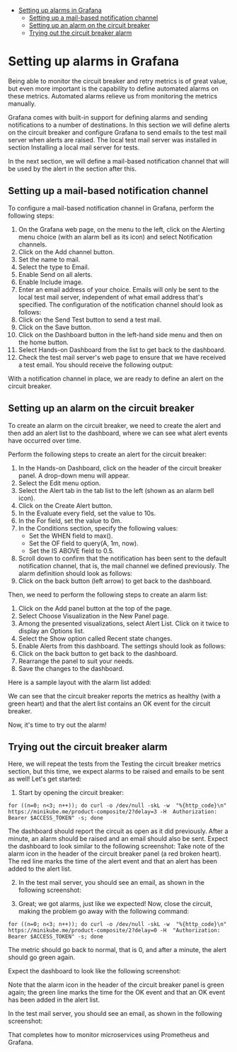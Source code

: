 <!-- MarkdownTOC -->
- [Setting up alarms in Grafana](#setting-up-alarms-in-grafana)
    - [Setting up a mail-based notification channel](#setting-up-a-mail-based-notification-channel)
    - [Setting up an alarm on the circuit breaker](#setting-up-an-alarm-on-the-circuit-breaker)
    - [Trying out the circuit breaker alarm](#trying-out-the-circuit-breaker-alarm)  

<!-- /MarkdownTOC -->


# Setting up alarms in Grafana
Being able to monitor the circuit breaker and retry metrics is of great value, but even more important is the capability to define automated alarms on these metrics. Automated alarms relieve us from monitoring the metrics manually.

Grafana comes with built-in support for defining alarms and sending notifications to a number of destinations. In this section we will define alerts on the circuit breaker and configure Grafana to send emails to the test mail server when alerts are raised. The local test mail server was installed in section Installing a local mail server for tests.

In the next section, we will define a mail-based notification channel that will be used by the alert in the section after this.

## Setting up a mail-based notification channel

To configure a mail-based notification channel in Grafana, perform the following steps:

1. On the Grafana web page, on the menu to the left, click on the Alerting menu choice (with an alarm bell as its icon) and select Notification channels.
2. Click on the Add channel button.
3. Set the name to mail.
4. Select the type to Email.
5. Enable Send on all alerts.
6. Enable Include image.
7. Enter an email address of your choice. Emails will only be sent to the local test mail server, independent of what email address that's specified. The configuration of the notification channel should look as follows:
8. Click on the Send Test button to send a test mail.
9. Click on the Save button.
10. Click on the Dashboard button in the left-hand side menu and then on the home button.
11. Select Hands-on Dashboard from the list to get back to the dashboard.
12. Check the test mail server's web page to ensure that we have received a test email. You should receive the following output:


With a notification channel in place, we are ready to define an alert on the circuit breaker.

## Setting up an alarm on the circuit breaker

To create an alarm on the circuit breaker, we need to create the alert and then add an alert list to the dashboard, where we can see what alert events have occurred over time.

Perform the following steps to create an alert for the circuit breaker:

1. In the Hands-on Dashboard, click on the header of the circuit breaker panel. A drop-down menu will appear.
2. Select the Edit menu option.
3. Select the Alert tab in the tab list to the left (shown as an alarm bell icon).
4. Click on the Create Alert button.
5. In the Evaluate every field, set the value to 10s.
6. In the For field, set the value to 0m.
7. In the Conditions section, specify the following values: 
    - Set the WHEN field to max().
    - Set the OF field to query(A, 1m, now). 
    - Set the IS ABOVE field to 0.5.
8. Scroll down to confirm that the notification has been sent to the default notification channel, that is, the mail channel we defined previously. The alarm definition should look as follows:
9. Click on the back button (left arrow) to get back to the dashboard.


Then, we need to perform the following steps to create an alarm list:
1. Click on the Add panel button at the top of the page. 
2. Select Choose Visualization in the New Panel page.    
3. Among the presented visualizations, select Alert List. Click on it twice to display an Options list.
4. Select the Show option called Recent state changes.
5. Enable Alerts from this dashboard. The settings should look as follows:
6. Click on the back button to get back to the dashboard.
7. Rearrange the panel to suit your needs.
8. Save the changes to the dashboard.


Here is a sample layout with the alarm list added:

We can see that the circuit breaker reports the metrics as healthy (with a green heart) and that the alert list contains an OK event for the circuit breaker.

Now, it's time to try out the alarm!

## Trying out the circuit breaker alarm

Here, we will repeat the tests from the Testing the circuit breaker metrics section, but this time, we expect alarms to be raised and emails to be sent as well! Let's get started:

1. Start by opening the circuit breaker:
```
for ((n=0; n<3; n++)); do curl -o /dev/null -skL -w  "%{http_code}\n" https://minikube.me/product-composite/2?delay=3 -H  Authorization: Bearer $ACCESS_TOKEN" -s; done
```

The dashboard should report the circuit as open as it did previously. After a minute, an alarm should be raised and an email should also be sent. Expect the dashboard to look similar to the following screenshot:
Take note of the alarm icon in the header of the circuit breaker panel (a red broken heart). The red line marks the time of the alert event and that an alert has been added to the alert list.

2. In the test mail server, you should see an email, as shown in the following screenshot:

3. Great; we got alarms, just like we expected! Now, close the circuit, making the problem go away with the following command:
```
for ((n=0; n<3; n++)); do curl -o /dev/null -skL -w  "%{http_code}\n" https://minikube.me/product-composite/2?delay=0 -H  "Authorization: Bearer $ACCESS_TOKEN" -s; done
```

The metric should go back to normal, that is 0, and after a minute, the alert should go green again.

Expect the dashboard to look like the following screenshot:

Note that the alarm icon in the header of the circuit breaker panel is green again; the green line marks the time for the OK event and that an OK event has been added in the alert list.

In the test mail server, you should see an email, as shown in the following screenshot:

That completes how to monitor microservices using Prometheus and Grafana.
